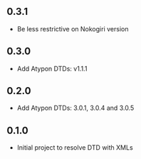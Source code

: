## 0.3.1

* Be less restrictive on Nokogiri version

## 0.3.0

* Add Atypon DTDs: v1.1.1

## 0.2.0

* Add Atypon DTDs: 3.0.1, 3.0.4 and 3.0.5

## 0.1.0

* Initial project to resolve DTD with XMLs
